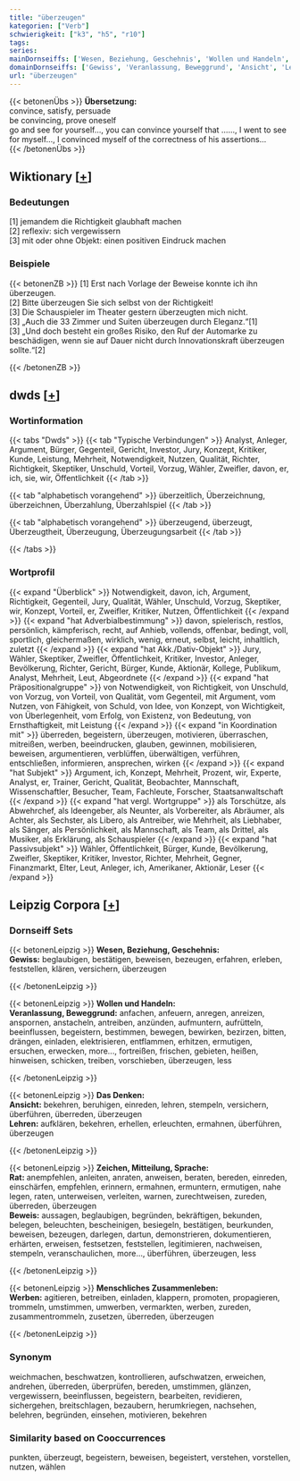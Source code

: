 ```yaml
---
title: "überzeugen"
kategorien: ["Verb"]
schwierigkeit: ["k3", "h5", "r10"]
tags:
series:
mainDornseiffs: ['Wesen, Beziehung, Geschehnis', 'Wollen und Handeln', 'Das Denken', 'Zeichen, Mitteilung, Sprache', 'Menschliches Zusammenleben']
domainDornseiffs: ['Gewiss', 'Veranlassung, Beweggrund', 'Ansicht', 'Lehren', 'Rat', 'Beweis', 'Werben']
url: "überzeugen"
---
```


{{< betonenÜbs >}}
**Übersetzung:**  
convince, satisfy, persuade  
be convincing, prove oneself  
go and see for yourself..., you can convince yourself that …..., I went to see for myself..., I convinced myself of the correctness of his assertions...  
{{< /betonenÜbs >}}

## Wiktionary [[+](https://de.wiktionary.org/wiki/überzeugen)]

### Bedeutungen
[1] jemandem die Richtigkeit glaubhaft machen  
[2] reflexiv: sich vergewissern  
[3] mit oder ohne Objekt: einen positiven Eindruck machen  

### Beispiele
{{< betonenZB >}}
[1] Erst nach Vorlage der Beweise konnte ich ihn überzeugen.  
[2] Bitte überzeugen Sie sich selbst von der Richtigkeit!  
[3] Die Schauspieler im Theater gestern überzeugten mich nicht.  
[3] „Auch die 33 Zimmer und Suiten überzeugen durch Eleganz.“[1]  
[3] „Und doch besteht ein großes Risiko, den Ruf der Automarke zu beschädigen, wenn sie auf Dauer nicht durch Innovationskraft überzeugen sollte.“[2]  

{{< /betonenZB >}}


## dwds [[+](https://www.dwds.de/wb/überzeugen)]

### Wortinformation
{{< tabs "Dwds" >}}
{{< tab "Typische Verbindungen" >}}
Analyst, Anleger, Argument, Bürger, Gegenteil, Gericht, Investor, Jury, Konzept, Kritiker, Kunde, Leistung, Mehrheit, Notwendigkeit, Nutzen, Qualität, Richter, Richtigkeit, Skeptiker, Unschuld, Vorteil, Vorzug, Wähler, Zweifler, davon, er, ich, sie, wir, Öffentlichkeit
{{< /tab >}}

{{< tab "alphabetisch vorangehend" >}}
überzeitlich, Überzeichnung, überzeichnen, Überzahlung, Überzahlspiel
{{< /tab >}}

{{< tab "alphabetisch vorangehend" >}}
überzeugend, überzeugt, Überzeugtheit, Überzeugung, Überzeugungsarbeit
{{< /tab >}}

{{< /tabs >}}

### Wortprofil
{{< expand "Überblick" >}} Notwendigkeit, davon, ich, Argument, Richtigkeit, Gegenteil, Jury, Qualität, Wähler, Unschuld, Vorzug, Skeptiker, wir, Konzept, Vorteil, er, Zweifler, Kritiker, Nutzen, Öffentlichkeit {{< /expand >}}
{{< expand "hat Adverbialbestimmung" >}} davon, spielerisch, restlos, persönlich, kämpferisch, recht, auf Anhieb, vollends, offenbar, bedingt, voll, sportlich, gleichermaßen, wirklich, wenig, erneut, selbst, leicht, inhaltlich, zuletzt {{< /expand >}}
{{< expand "hat Akk./Dativ-Objekt" >}} Jury, Wähler, Skeptiker, Zweifler, Öffentlichkeit, Kritiker, Investor, Anleger, Bevölkerung, Richter, Gericht, Bürger, Kunde, Aktionär, Kollege, Publikum, Analyst, Mehrheit, Leut, Abgeordnete {{< /expand >}}
{{< expand "hat Präpositionalgruppe" >}} von Notwendigkeit, von Richtigkeit, von Unschuld, von Vorzug, von Vorteil, von Qualität, vom Gegenteil, mit Argument, vom Nutzen, von Fähigkeit, von Schuld, von Idee, von Konzept, von Wichtigkeit, von Überlegenheit, vom Erfolg, von Existenz, von Bedeutung, von Ernsthaftigkeit, mit Leistung {{< /expand >}}
{{< expand "in Koordination mit" >}} überreden, begeistern, überzeugen, motivieren, überraschen, mitreißen, werben, beeindrucken, glauben, gewinnen, mobilisieren, beweisen, argumentieren, verblüffen, überwältigen, verführen, entschließen, informieren, ansprechen, wirken {{< /expand >}}
{{< expand "hat Subjekt" >}} Argument, ich, Konzept, Mehrheit, Prozent, wir, Experte, Analyst, er, Trainer, Gericht, Qualität, Beobachter, Mannschaft, Wissenschaftler, Besucher, Team, Fachleute, Forscher, Staatsanwaltschaft {{< /expand >}}
{{< expand "hat vergl. Wortgruppe" >}} als Torschütze, als Abwehrchef, als Ideengeber, als Neunter, als Vorbereiter, als Abräumer, als Achter, als Sechster, als Libero, als Antreiber, wie Mehrheit, als Liebhaber, als Sänger, als Persönlichkeit, als Mannschaft, als Team, als Drittel, als Musiker, als Erklärung, als Schauspieler {{< /expand >}}
{{< expand "hat Passivsubjekt" >}} Wähler, Öffentlichkeit, Bürger, Kunde, Bevölkerung, Zweifler, Skeptiker, Kritiker, Investor, Richter, Mehrheit, Gegner, Finanzmarkt, Elter, Leut, Anleger, ich, Amerikaner, Aktionär, Leser {{< /expand >}}

## Leipzig Corpora [[+](https://corpora.uni-leipzig.de/en/res?word=überzeugen&corpusId=deu_newscrawl-public_2018)]

### Dornseiff Sets
{{< betonenLeipzig >}}
**Wesen, Beziehung, Geschehnis:**  
**Gewiss:** beglaubigen, bestätigen, beweisen, bezeugen, erfahren, erleben, feststellen, klären, versichern, überzeugen  

{{< /betonenLeipzig >}}


{{< betonenLeipzig >}}
**Wollen und Handeln:**  
**Veranlassung, Beweggrund:** anfachen, anfeuern, anregen, anreizen, anspornen, anstacheln, antreiben, anzünden, aufmuntern, aufrütteln, beeinflussen, begeistern, bestimmen, bewegen, bewirken, bezirzen, bitten, drängen, einladen, elektrisieren, entflammen, erhitzen, ermutigen, ersuchen, erwecken, more..., fortreißen, frischen, gebieten, heißen, hinweisen, schicken, treiben, vorschieben, überzeugen, less  

{{< /betonenLeipzig >}}


{{< betonenLeipzig >}}
**Das Denken:**  
**Ansicht:** bekehren, beruhigen, einreden, lehren, stempeln, versichern, überführen, überreden, überzeugen  
**Lehren:** aufklären, bekehren, erhellen, erleuchten, ermahnen, überführen, überzeugen  

{{< /betonenLeipzig >}}


{{< betonenLeipzig >}}
**Zeichen, Mitteilung, Sprache:**  
**Rat:** anempfehlen, anleiten, anraten, anweisen, beraten, bereden, einreden, einschärfen, empfehlen, erinnern, ermahnen, ermuntern, ermutigen, nahe legen, raten, unterweisen, verleiten, warnen, zurechtweisen, zureden, überreden, überzeugen  
**Beweis:** aussagen, beglaubigen, begründen, bekräftigen, bekunden, belegen, beleuchten, bescheinigen, besiegeln, bestätigen, beurkunden, beweisen, bezeugen, darlegen, dartun, demonstrieren, dokumentieren, erhärten, erweisen, festsetzen, feststellen, legitimieren, nachweisen, stempeln, veranschaulichen, more..., überführen, überzeugen, less  

{{< /betonenLeipzig >}}


{{< betonenLeipzig >}}
**Menschliches Zusammenleben:**  
**Werben:** agitieren, betreiben, einladen, klappern, promoten, propagieren, trommeln, umstimmen, umwerben, vermarkten, werben, zureden, zusammentrommeln, zusetzen, überreden, überzeugen  

{{< /betonenLeipzig >}}

### Synonym
weichmachen, beschwatzen, kontrollieren, aufschwatzen, erweichen, andrehen, überreden, überprüfen, bereden, umstimmen, glänzen, vergewissern, beeinflussen, begeistern, bearbeiten, revidieren, sichergehen, breitschlagen, bezaubern, herumkriegen, nachsehen, belehren, begründen, einsehen, motivieren, bekehren


### Similarity based on Cooccurrences
punkten, überzeugt, begeistern, beweisen, begeistert, verstehen, vorstellen, nutzen, wählen

